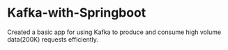 # Kafka-with-Springboot
Created a basic app for using Kafka to produce and consume high volume data(200K) requests efficiently.
